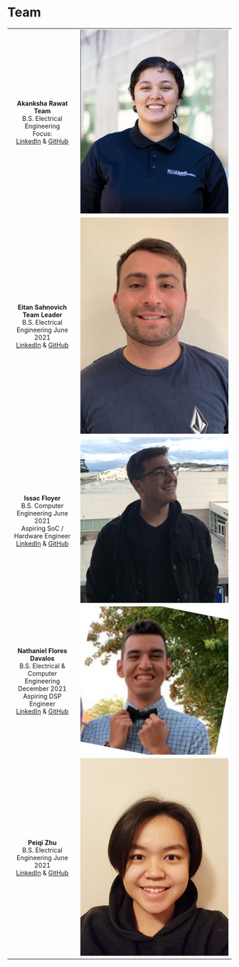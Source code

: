 
# Team

| | |
|:---------------------------------------------------------:|:---------------------------------------------------:|
|**Akanksha Rawat** <br/> **Team** <br/> B.S. Electrical Engineering <br/> Focus:  <br/> [LinkedIn](https://linkedIn.com/in/brmoore21) & [GitHub](https://github.com/mooreben34) | ![Akanksha](https://github.com/PaggieZ/EE-Emerge-2023-OscilloscopeFun/blob/main/pictures/Akanksha.png?raw=true) |
|**Eitan Sahnovich** <br/> **Team Leader** <br/> B.S. Electrical Engineering June 2021 <br/> [LinkedIn](https://www.linkedin.com/in/conrad-rowling-28b569196/) & [GitHub](https://github.com/Conrad-Rowling) | ![Eitan](https://github.com/PaggieZ/EE-Emerge-2023-OscilloscopeFun/blob/main/pictures/Eitan.png?raw=true) |
|**Issac Floyer** <br/> B.S. Computer Engineering June 2021 <br/> Aspiring SoC / Hardware Engineer <br/> [LinkedIn](https://linkedIn.com/in/neilkatahira) & [GitHub](https://github.com/neilkatahira) | ![Issac](https://github.com/PaggieZ/EE-Emerge-2023-OscilloscopeFun/blob/main/pictures/Issac.png?raw=true) |
|**Nathaniel Flores Davalos** <br/> B.S. Electrical & Computer Engineering <br/> December 2021 <br/> Aspiring DSP Engineer <br/> [LinkedIn](https://linkedIn.com/in/jocelyn-park) & [GitHub](https://github.com/spectivePer) | ![Nathan](https://github.com/PaggieZ/EE-Emerge-2023-OscilloscopeFun/blob/main/pictures/Nathan.png?raw=true) |
|**Peiqi Zhu** <br/> B.S. Electrical Engineering June 2021 <br/> [LinkedIn](https://linkedIn.com/in/isabelle-asistin) & [GitHub](https://github.com/ijasistin) | ![Peiqi](https://github.com/PaggieZ/EE-Emerge-2023-OscilloscopeFun/blob/main/pictures/Peiqi.png?raw=true)  |
